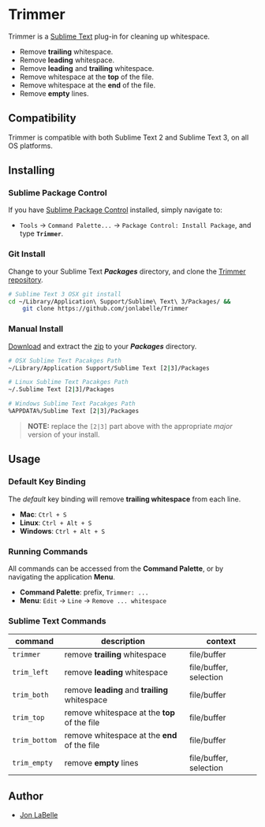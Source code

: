 Trimmer
=======

Trimmer is a [Sublime Text](http://www.sublimetext.com) plug-in for cleaning up whitespace.

- Remove **trailing** whitespace.
- Remove **leading** whitespace.
- Remove **leading** and **trailing** whitespace.
- Remove whitespace at the **top** of the file.
- Remove whitespace at the **end** of the file.
- Remove **empty** lines.


Compatibility
-------------

Trimmer is compatible with both Sublime Text 2 and Sublime Text 3, on all OS platforms.


Installing
----------

### Sublime Package Control

If you have [Sublime Package Control](http://wbond.net/sublime_packages/package_control) installed, simply navigate to:

- `Tools` -> `Command Palette...` -> `Package Control: Install Package`, and type **`Trimmer`**.

### Git Install

Change to your Sublime Text ***Packages*** directory, and clone the [Trimmer repository](https://github.com/jonlabelle/Trimmer).

```sh
# Sublime Text 3 OSX git install
cd ~/Library/Application\ Support/Sublime\ Text\ 3/Packages/ &&
    git clone https://github.com/jonlabelle/Trimmer
```

### Manual Install

[Download](https://github.com/jonlabelle/Trimmer/zipball/master) and extract the [zip](https://github.com/jonlabelle/Trimmer/zipball/master) to your ***Packages*** directory.

```sh
# OSX Sublime Text Pacakges Path
~/Library/Application Support/Sublime Text [2|3]/Packages

# Linux Sublime Text Pacakges Path
~/.Sublime Text [2|3]/Packages

# Windows Sublime Text Pacakges Path
%APPDATA%/Sublime Text [2|3]/Packages
```

> **NOTE:** replace the `[2|3]` part above with the appropriate *major* version of your install.


Usage
-----

### Default Key Binding

The *default* key binding will remove **trailing whitespace** from each line.

- **Mac**: `Ctrl + S`
- **Linux**: `Ctrl + Alt + S`
- **Windows**: `Ctrl + Alt + S`

### Running Commands

All commands can be accessed from the **Command Palette**, or by navigating the application **Menu**.

- **Command Palette**: prefix, `Trimmer: ...`
- **Menu**: `Edit` -> `Line` -> `Remove ... whitespace`

### Sublime Text Commands

|    command    |                  description                   |        context         |
| ------------- | ---------------------------------------------- | ---------------------- |
| `trimmer`     | remove **trailing** whitespace                 | file/buffer            |
| `trim_left`   | remove **leading** whitespace                  | file/buffer, selection |
| `trim_both`   | remove **leading** and **trailing** whitespace | file/buffer            |
| `trim_top`    | remove whitespace at the **top** of the file   | file/buffer            |
| `trim_bottom` | remove whitespace at the **end** of the file   | file/buffer            |
| `trim_empty`  | remove **empty** lines                         | file/buffer, selection |


Author
------

- [Jon LaBelle](http://jonlabelle.com/)
